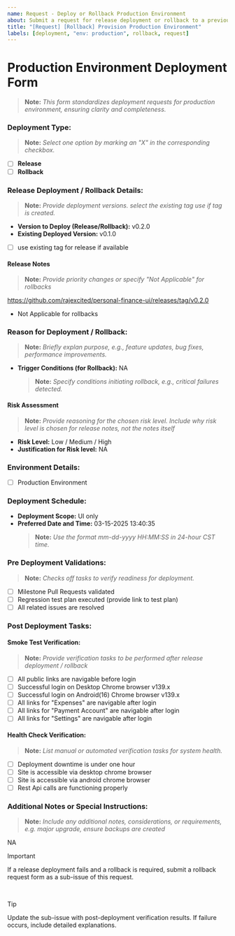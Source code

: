 ```yaml
---
name: Request - Deploy or Rollback Production Environment
about: Submit a request for release deployment or rollback to a previous version in the production environment.
title: "[Request] [Rollback] Provision Production Environment"
labels: [deployment, "env: production", rollback, request]
---
```


# Production Environment Deployment Form

> **Note:** _This form standardizes deployment requests for production environment, ensuring clarity and completeness._

### Deployment Type:

> **Note:** _Select one option by marking an "X" in the corresponding checkbox._

- [ ] **Release**
- [ ] **Rollback**

### Release Deployment / Rollback Details:

> **Note:** _Provide deployment versions. select the existing tag use if tag is created._

- **Version to Deploy (Release/Rollback):** v0.2.0 <!-- Specify the version for release or rollback deployment. -->
- **Existing Deployed Version:** v0.1.0 <!-- Indicate the current production version. -->
- [ ] use existing tag for release if available

#### Release Notes

> **Note:** _Provide priority changes or specify "Not Applicable" for rollbacks_

https://github.com/rajexcited/personal-finance-ui/releases/tag/v0.2.0 <!--  tag version  -->

- Not Applicable for rollbacks

### Reason for Deployment / Rollback:

> **Note:** _Briefly explan purpose, e.g., feature updates, bug fixes, performance improvements._

- **Trigger Conditions (for Rollback):** NA
  > **Note:** _Specify conditions initiating rollback, e.g., critical failures detected._
  <!--  if rollback is selected, either remove this trigger conditions or use NA  -->

#### Risk Assessment

> **Note:** _Provide reasoning for the chosen risk level. Include why risk level is chosen for release notes, not the notes itself_

- **Risk Level:** Low / Medium / High
- **Justification for Risk level:** NA

### Environment Details:

- [ ] Production Environment

### Deployment Schedule:

- **Deployment Scope:** UI only
- **Preferred Date and Time:** 03-15-2025 13:40:35
  > **Note:** _Use the format mm-dd-yyyy HH:MM:SS in 24-hour CST time._

### Pre Deployment Validations:

> **Note:** _Checks off tasks to verify readiness for deployment._

- [ ] Milestone Pull Requests validated
- [ ] Regression test plan executed (provide link to test plan)
- [ ] All related issues are resolved

### Post Deployment Tasks:

#### Smoke Test Verification:

> **Note:** _Provide verification tasks to be performed after release deployment / rollback_

- [ ] All public links are navigable before login
- [ ] Successful login on Desktop Chrome browser v139.x
- [ ] Successful login on Android(16) Chrome browser v139.x
- [ ] All links for "Expenses" are navigable after login
- [ ] All links for "Payment Account" are navigable after login
- [ ] All links for "Settings" are navigable after login

#### Health Check Verification:

> **Note:** _List manual or automated verification tasks for system health._

- [ ] Deployment downtime is under one hour
- [ ] Site is accessible via desktop chrome browser
- [ ] Site is accessible via android chrome browser
- [ ] Rest Api calls are functioning properly

### Additional Notes or Special Instructions:

> **Note:** _Include any additional notes, considerations, or requirements, e.g. major upgrade, ensure backups are created_

NA

> [!IMPORTANT]  
> If a release deployment fails and a rollback is required, submit a rollback request form as a sub-issue of this request.

<br/>

> [!TIP]  
> Update the sub-issue with post-deployment verification results. If failure occurs, include detailed explanations.
